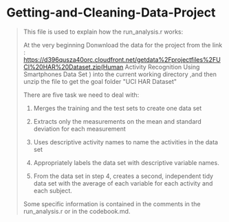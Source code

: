 # Getting-and-Cleaning-Data-Project
> This file is used to explain how the run_analysis.r works:
> 
> At the very beginning Donwnload the data for the project from the link : https://d396qusza40orc.cloudfront.net/getdata%2Fprojectfiles%2FUCI%20HAR%20Dataset.zip(Human Activity Recognition Using Smartphones Data Set ) into the current working directory
> ,and then unzip the file to get the goal folder "UCI HAR Dataset"
> 
> There are five task we need to deal with:
>
> 1. Merges the training and the test sets to create one data set
> 
> 2. Extracts only the measurements on the mean and standard deviation for each measurement
> 
> 3. Uses descriptive activity names to name the activities in the data set
>
> 4. Appropriately labels the data set with descriptive variable names. 
>
> 5. From the data set in step 4, creates a second, independent tidy data set with the average of each variable for each activity and each subject.
>
> Some specific information is contained in the comments in the run_analysis.r or in the codebook.md.
